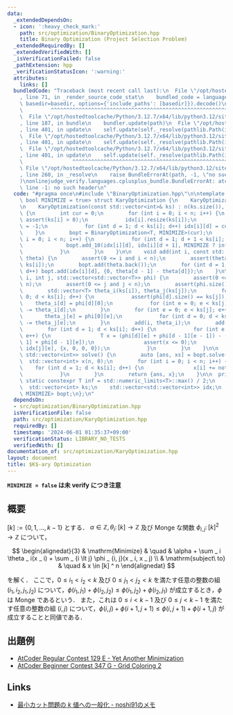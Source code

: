 ```yaml
---
data:
  _extendedDependsOn:
  - icon: ':heavy_check_mark:'
    path: src/optimization/BinaryOptimization.hpp
    title: Binary Optimization (Project Selection Problem)
  _extendedRequiredBy: []
  _extendedVerifiedWith: []
  _isVerificationFailed: false
  _pathExtension: hpp
  _verificationStatusIcon: ':warning:'
  attributes:
    links: []
  bundledCode: "Traceback (most recent call last):\n  File \"/opt/hostedtoolcache/Python/3.12.7/x64/lib/python3.12/site-packages/onlinejudge_verify/documentation/build.py\"\
    , line 71, in _render_source_code_stat\n    bundled_code = language.bundle(stat.path,\
    \ basedir=basedir, options={'include_paths': [basedir]}).decode()\n          \
    \         ^^^^^^^^^^^^^^^^^^^^^^^^^^^^^^^^^^^^^^^^^^^^^^^^^^^^^^^^^^^^^^^^^^^^^^^^^^^^^^^^^\n\
    \  File \"/opt/hostedtoolcache/Python/3.12.7/x64/lib/python3.12/site-packages/onlinejudge_verify/languages/cplusplus.py\"\
    , line 187, in bundle\n    bundler.update(path)\n  File \"/opt/hostedtoolcache/Python/3.12.7/x64/lib/python3.12/site-packages/onlinejudge_verify/languages/cplusplus_bundle.py\"\
    , line 401, in update\n    self.update(self._resolve(pathlib.Path(included), included_from=path))\n\
    \  File \"/opt/hostedtoolcache/Python/3.12.7/x64/lib/python3.12/site-packages/onlinejudge_verify/languages/cplusplus_bundle.py\"\
    , line 401, in update\n    self.update(self._resolve(pathlib.Path(included), included_from=path))\n\
    \  File \"/opt/hostedtoolcache/Python/3.12.7/x64/lib/python3.12/site-packages/onlinejudge_verify/languages/cplusplus_bundle.py\"\
    , line 401, in update\n    self.update(self._resolve(pathlib.Path(included), included_from=path))\n\
    \                ^^^^^^^^^^^^^^^^^^^^^^^^^^^^^^^^^^^^^^^^^^^^^^^^^^^^^^^^^\n \
    \ File \"/opt/hostedtoolcache/Python/3.12.7/x64/lib/python3.12/site-packages/onlinejudge_verify/languages/cplusplus_bundle.py\"\
    , line 260, in _resolve\n    raise BundleErrorAt(path, -1, \"no such header\"\
    )\nonlinejudge_verify.languages.cplusplus_bundle.BundleErrorAt: atcoder/maxflow.hpp:\
    \ line -1: no such header\n"
  code: "#pragma once\n#include \"BinaryOptimization.hpp\"\n\ntemplate <typename T,\
    \ bool MINIMIZE = true> struct KaryOptimization {\n    KaryOptimization() = default;\n\
    \n    KaryOptimization(const std::vector<int>& ks) : n(ks.size()), ks(ks), idx(ks.size())\
    \ {\n        int cur = 0;\n        for (int i = 0; i < n; i++) {\n           \
    \ assert(ks[i] > 0);\n            idx[i].resize(ks[i]);\n            idx[i][0]\
    \ = -1;\n            for (int d = 1; d < ks[i]; d++) idx[i][d] = cur++;\n    \
    \    }\n        bopt = BinaryOptimization<T, MINIMIZE>(cur);\n        for (int\
    \ i = 0; i < n; i++) {\n            for (int d = 1; d + 1 < ks[i]; d++) {\n  \
    \              bopt.add_10(idx[i][d], idx[i][d + 1], MINIMIZE ? inf : -inf);\n\
    \            }\n        }\n    }\n\n    void add(int i, const std::vector<T>&\
    \ theta) {\n        assert(0 <= i and i < n);\n        assert(theta.size() ==\
    \ ks[i]);\n        bopt.add(theta.back());\n        for (int d = 1; d < ks[i];\
    \ d++) bopt.add(idx[i][d], {0, theta[d - 1] - theta[d]});\n    }\n\n    void add(int\
    \ i, int j, std::vector<std::vector<T>> phi) {\n        assert(0 <= i and i <\
    \ n);\n        assert(0 <= j and j < n);\n        assert(phi.size() == ks[i]);\n\
    \        std::vector<T> theta_i(ks[i]), theta_j(ks[j]);\n        for (int d =\
    \ 0; d < ks[i]; d++) {\n            assert(phi[d].size() == ks[j]);\n        \
    \    theta_i[d] = phi[d][0];\n            for (int e = 0; e < ks[j]; e++) phi[d][e]\
    \ -= theta_i[d];\n        }\n        for (int e = 0; e < ks[j]; e++) {\n     \
    \       theta_j[e] = phi[0][e];\n            for (int d = 0; d < ks[i]; d++) phi[d][e]\
    \ -= theta_j[e];\n        }\n        add(i, theta_i);\n        add(j, theta_j);\n\
    \        for (int d = 1; d < ks[i]; d++) {\n            for (int e = 1; e < ks[j];\
    \ e++) {\n                T x = (phi[d][e] + phi[d - 1][e - 1]) - (phi[d][e -\
    \ 1] + phi[d - 1][e]);\n                assert(x <= 0);\n                bopt.add(idx[i][d],\
    \ idx[j][e], {x, 0, 0, 0});\n            }\n        }\n    }\n\n    std::pair<T,\
    \ std::vector<int>> solve() {\n        auto [ans, xs] = bopt.solve();\n      \
    \  std::vector<int> x(n, 0);\n        for (int i = 0; i < n; i++) {\n        \
    \    for (int d = 1; d < ks[i]; d++) {\n                x[i] += not xs[idx[i][d]];\n\
    \            }\n        }\n        return {ans, x};\n    }\n\n  private:\n   \
    \ static constexpr T inf = std::numeric_limits<T>::max() / 2;\n    int n;\n  \
    \  std::vector<int> ks;\n    std::vector<std::vector<int>> idx;\n    BinaryOptimization<T,\
    \ MINIMIZE> bopt;\n};\n"
  dependsOn:
  - src/optimization/BinaryOptimization.hpp
  isVerificationFile: false
  path: src/optimization/KaryOptimization.hpp
  requiredBy: []
  timestamp: '2024-06-01 01:35:37+09:00'
  verificationStatus: LIBRARY_NO_TESTS
  verifiedWith: []
documentation_of: src/optimization/KaryOptimization.hpp
layout: document
title: $K$-ary Optimization
---
```


**`MINIMIZE = false` は未 verify につき注意**

## 概要
$[k] := \lbrace 0, 1, \dots , k - 1 \rbrace$ とする．
$\alpha \in \mathbb{Z}, \theta _ i \colon [k] \to \mathbb{Z}$ 及び Monge な関数 $\phi _ {i, j} \colon [k] ^ 2 \to \mathbb{Z}$ について，

$$
\begin{alignedat}{3}
    & \mathrm{Minimize}     & \quad & \alpha + \sum _ i \theta _ i(x _ i) + \sum _ {i \lt j} \phi _ {i, j}(x _ i, x _ j) \\
    & \mathrm{subject\ to}  & \quad & x \in [k] ^ n
\end{alignedat}
$$

を解く．
ここで，$0 \le i _ 1 \lt i _ 2 \lt k$ 及び $0 \le j _ 1 \lt j _ 2 \lt k$ を満たす任意の整数の組 $(i _ 1, i _ 2, j _ 1, j _ 2)$ について，$\phi(i _ 1, j _ 1) + \phi(i _ 2, j _ 2) \le \phi(i _ 1, j _ 2) + \phi(i _ 2, j _ 1)$ が成立するとき，$\phi$ は Monge であるという．
また，これは $0 \le i \lt k - 1$ 及び $0 \le j \lt k - 1$ を満たす任意の整数の組 
$(i, j)$ について，$\phi(i, j) + \phi(i + 1, j + 1) \leq \phi(i, j + 1) + \phi(i + 1, j)$ が成立することと同値である．

## 出題例
- [AtCoder Regular Contest 129 E - Yet Another Minimization](https://atcoder.jp/contests/arc129/tasks/arc129_e?lang=ja)
- [AtCoder Beginner Contest 347 G - Grid Coloring 2](https://atcoder.jp/contests/abc347/tasks/abc347_g)

## Links
- [最小カット問題の $k$ 値への一般化 - noshi91のメモ](https://noshi91.hatenablog.com/entry/2021/06/29/044225)
